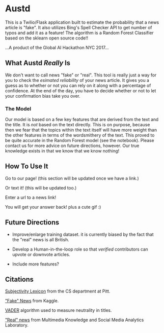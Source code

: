 # Austd
This is a Twilio/Flask application built to estimate the probability that a news article is "fake". 
It also utilizes Bing's Spell Checker API to get number of typos and add it as a feature! The algorithm 
is a Random Forest Classifier based on the sklearn open source code!!

...A product of the Global AI Hackathon NYC 2017...

## What Austd _Really_ Is

We don't want to call news "fake" or "real". This tool is really just a way for you to check the 
_esimated reliability_ of your news article. It gives you a guess as to whether or not you can rely on it
along with a percentage of confidence. At the end of the day, you have to decide whether or not to
let your confirmation bias take you over.

### The Model

Our model is based on a few key features that are derived from the text and the title. It is _not_ based on
the text directly. This is on purpose, because then we fear that the topics within the text itself will have
more weight than the other features in terms of the wordsmithery of the text. This proved to be quite accurate
in the Random Forest model (see the notebook). Please contact us for more advice on future directions, however.
Our true knowledge exists in that we know that we know nothing!

## How To Use It

Go to our page! (this section will be updated once we have a link.)

Or text it! (this will be updated too.)

Enter a url to a news link!

You will get your answer back! plus a cute gif :)

## Future Directions

- Improve/enlarge training dataset. it is currently biased by the fact that the "real" news is all British.

- Develop a Human-in-the-loop role so that *verified* contributors can upvote or downvote articles.

- Include more features?

## Citations

[Subjectivity Lexicon](http://mpqa.cs.pitt.edu/lexicons/subj_lexicon/) from the CS department at Pitt.

["Fake" News](https://www.kaggle.com/mrisdal/fake-news#_=_) from Kaggle.

[VADER](http://comp.social.gatech.edu/papers/icwsm14.vader.hutto.pdf) algorithm used to measure neutrality in titles.

["Real" news](http://mklab.iti.gr/project/web-news-article-dataset) from Multimedia Knowledge and Social Media Analytics Laboratory.
